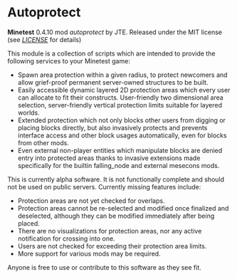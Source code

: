 Autoprotect
===========
**Minetest** 0.4.10 mod *autoprotect* by JTE.
Released under the MIT license (see *[LICENSE](https://github.com/Yukitty/minetest-autoprotect/blob/master/LICENSE)* for details)

This module is a collection of scripts which are intended to provide the following services to your Minetest game:
* Spawn area protection within a given radius, to protect newcomers and allow grief-proof permanent server-owned structures to be built.
* Easily accessible dynamic layered 2D protection areas which every user can allocate to fit their constructs. User-friendly two dimensional area selection, server-friendly vertical protection limits suitable for layered worlds.
* Extended protection which not only blocks other users from digging or placing blocks directly, but also invasively protects and prevents interface access and other block usages automatically, even for blocks from other mods.
* Even external non-player entities which manipulate blocks are denied entry into protected areas thanks to invasive extensions made specifically for the builtin falling_node and external mesecons mods.

This is currently alpha software. It is not functionally complete and should not be used on public servers.
Currently missing features include:
* Protection areas are not yet checked for overlaps.
* Protection areas cannot be re-selected and modified once finalized and deselected, although they can be modified immediately after being placed.
* There are no visualizations for protection areas, nor any active notification for crossing into one.
* Users are not checked for exceeding their protection area limits.
* More support for various mods may be required.

Anyone is free to use or contribute to this software as they see fit.
